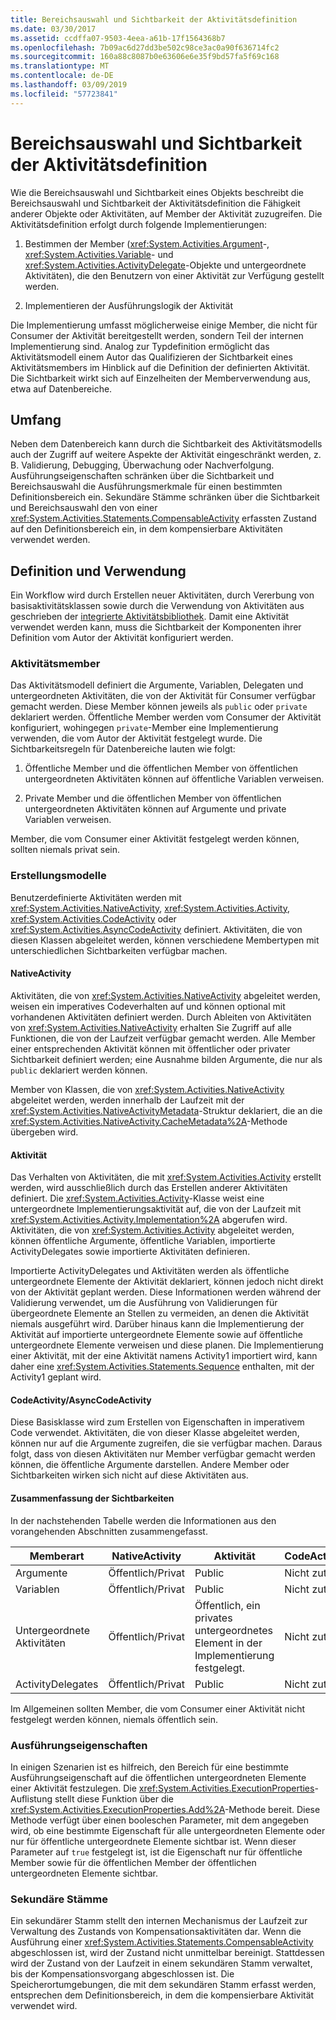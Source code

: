 ```yaml
---
title: Bereichsauswahl und Sichtbarkeit der Aktivitätsdefinition
ms.date: 03/30/2017
ms.assetid: ccdffa07-9503-4eea-a61b-17f1564368b7
ms.openlocfilehash: 7b09ac6d27dd3be502c98ce3ac0a90f636714fc2
ms.sourcegitcommit: 160a88c8087b0e63606e6e35f9bd57fa5f69c168
ms.translationtype: MT
ms.contentlocale: de-DE
ms.lasthandoff: 03/09/2019
ms.locfileid: "57723841"
---
```

# <a name="activity-definition-scoping-and-visibility"></a>Bereichsauswahl und Sichtbarkeit der Aktivitätsdefinition
Wie die Bereichsauswahl und Sichtbarkeit eines Objekts beschreibt die Bereichsauswahl und Sichtbarkeit der Aktivitätsdefinition die Fähigkeit anderer Objekte oder Aktivitäten, auf Member der Aktivität zuzugreifen. Die Aktivitätsdefinition erfolgt durch folgende Implementierungen:  
  
1.  Bestimmen der Member (<xref:System.Activities.Argument>-, <xref:System.Activities.Variable>- und <xref:System.Activities.ActivityDelegate>-Objekte und untergeordnete Aktivitäten), die den Benutzern von einer Aktivität zur Verfügung gestellt werden.  
  
2.  Implementieren der Ausführungslogik der Aktivität  
  
 Die Implementierung umfasst möglicherweise einige Member, die nicht für Consumer der Aktivität bereitgestellt werden, sondern Teil der internen Implementierung sind.  Analog zur Typdefinition ermöglicht das Aktivitätsmodell einem Autor das Qualifizieren der Sichtbarkeit eines Aktivitätsmembers im Hinblick auf die Definition der definierten Aktivität.  Die Sichtbarkeit wirkt sich auf Einzelheiten der Memberverwendung aus, etwa auf Datenbereiche.  
  
## <a name="scope"></a>Umfang  
 Neben dem Datenbereich kann durch die Sichtbarkeit des Aktivitätsmodells auch der Zugriff auf weitere Aspekte der Aktivität eingeschränkt werden, z. B. Validierung, Debugging, Überwachung oder Nachverfolgung. Ausführungseigenschaften schränken über die Sichtbarkeit und Bereichsauswahl die Ausführungsmerkmale für einen bestimmten Definitionsbereich ein. Sekundäre Stämme schränken über die Sichtbarkeit und Bereichsauswahl den von einer <xref:System.Activities.Statements.CompensableActivity> erfassten Zustand auf den Definitionsbereich ein, in dem kompensierbare Aktivitäten verwendet werden.  
  
## <a name="definition-and-usage"></a>Definition und Verwendung  
 Ein Workflow wird durch Erstellen neuer Aktivitäten, durch Vererbung von basisaktivitätsklassen sowie durch die Verwendung von Aktivitäten aus geschrieben der [integrierte Aktivitätsbibliothek](net-framework-4-5-built-in-activity-library.md). Damit eine Aktivität verwendet werden kann, muss die Sichtbarkeit der Komponenten ihrer Definition vom Autor der Aktivität konfiguriert werden.  
  
### <a name="activity-members"></a>Aktivitätsmember  
 Das Aktivitätsmodell definiert die Argumente, Variablen, Delegaten und untergeordneten Aktivitäten, die von der Aktivität für Consumer verfügbar gemacht werden. Diese Member können jeweils als `public` oder `private` deklariert werden. Öffentliche Member werden vom Consumer der Aktivität konfiguriert, wohingegen `private`-Member eine Implementierung verwenden, die vom Autor der Aktivität festgelegt wurde. Die Sichtbarkeitsregeln für Datenbereiche lauten wie folgt:  
  
1.  Öffentliche Member und die öffentlichen Member von öffentlichen untergeordneten Aktivitäten können auf öffentliche Variablen verweisen.  
  
2.  Private Member und die öffentlichen Member von öffentlichen untergeordneten Aktivitäten können auf Argumente und private Variablen verweisen.  
  
 Member, die vom Consumer einer Aktivität festgelegt werden können, sollten niemals privat sein.  
  
### <a name="authoring-models"></a>Erstellungsmodelle  
 Benutzerdefinierte Aktivitäten werden mit <xref:System.Activities.NativeActivity>, <xref:System.Activities.Activity>, <xref:System.Activities.CodeActivity> oder <xref:System.Activities.AsyncCodeActivity> definiert. Aktivitäten, die von diesen Klassen abgeleitet werden, können verschiedene Membertypen mit unterschiedlichen Sichtbarkeiten verfügbar machen.  
  
#### <a name="nativeactivity"></a>NativeActivity  
 Aktivitäten, die von <xref:System.Activities.NativeActivity> abgeleitet werden, weisen ein imperatives Codeverhalten auf und können optional mit vorhandenen Aktivitäten definiert werden. Durch Ableiten von Aktivitäten von <xref:System.Activities.NativeActivity> erhalten Sie Zugriff auf alle Funktionen, die von der Laufzeit verfügbar gemacht werden. Alle Member einer entsprechenden Aktivität können mit öffentlicher oder privater Sichtbarkeit definiert werden; eine Ausnahme bilden Argumente, die nur als `public` deklariert werden können.  
  
 Member von Klassen, die von <xref:System.Activities.NativeActivity> abgeleitet werden, werden innerhalb der Laufzeit mit der <xref:System.Activities.NativeActivityMetadata>-Struktur deklariert, die an die <xref:System.Activities.NativeActivity.CacheMetadata%2A>-Methode übergeben wird.  
  
#### <a name="activity"></a>Aktivität  
 Das Verhalten von Aktivitäten, die mit <xref:System.Activities.Activity> erstellt werden, wird ausschließlich durch das Erstellen anderer Aktivitäten definiert. Die <xref:System.Activities.Activity>-Klasse weist eine untergeordnete Implementierungsaktivität auf, die von der Laufzeit mit <xref:System.Activities.Activity.Implementation%2A> abgerufen wird. Aktivitäten, die von <xref:System.Activities.Activity> abgeleitet werden, können öffentliche Argumente, öffentliche Variablen, importierte ActivityDelegates sowie importierte Aktivitäten definieren.  
  
 Importierte ActivityDelegates und Aktivitäten werden als öffentliche untergeordnete Elemente der Aktivität deklariert, können jedoch nicht direkt von der Aktivität geplant werden. Diese Informationen werden während der Validierung verwendet, um die Ausführung von Validierungen für übergeordnete Elemente an Stellen zu vermeiden, an denen die Aktivität niemals ausgeführt wird. Darüber hinaus kann die Implementierung der Aktivität auf importierte untergeordnete Elemente sowie auf öffentliche untergeordnete Elemente verweisen und diese planen. Die Implementierung einer Aktivität, mit der eine Aktivität namens Activity1 importiert wird, kann daher eine <xref:System.Activities.Statements.Sequence> enthalten, mit der Activity1 geplant wird.  
  
#### <a name="codeactivity-asynccodeactivity"></a>CodeActivity/AsyncCodeActivity  
 Diese Basisklasse wird zum Erstellen von Eigenschaften in imperativem Code verwendet. Aktivitäten, die von dieser Klasse abgeleitet werden, können nur auf die Argumente zugreifen, die sie verfügbar machen. Daraus folgt, dass von diesen Aktivitäten nur Member verfügbar gemacht werden können, die öffentliche Argumente darstellen. Andere Member oder Sichtbarkeiten wirken sich nicht auf diese Aktivitäten aus.  
  
#### <a name="summary-of-visibilities"></a>Zusammenfassung der Sichtbarkeiten  
 In der nachstehenden Tabelle werden die Informationen aus den vorangehenden Abschnitten zusammengefasst.  
  
|Memberart|NativeActivity|Aktivität|CodeActivity/AsyncCodeActivity|  
|-----------------|--------------------|--------------|--------------------------------------|  
|Argumente|Öffentlich/Privat|Public|Nicht zutreffend|  
|Variablen|Öffentlich/Privat|Public|Nicht zutreffend|  
|Untergeordnete Aktivitäten|Öffentlich/Privat|Öffentlich, ein privates untergeordnetes Element in der Implementierung festgelegt.|Nicht zutreffend|  
|ActivityDelegates|Öffentlich/Privat|Public|Nicht zutreffend|  
  
 Im Allgemeinen sollten Member, die vom Consumer einer Aktivität nicht festgelegt werden können, niemals öffentlich sein.  
  
### <a name="execution-properties"></a>Ausführungseigenschaften  
 In einigen Szenarien ist es hilfreich, den Bereich für eine bestimmte Ausführungseigenschaft auf die öffentlichen untergeordneten Elemente einer Aktivität festzulegen. Die <xref:System.Activities.ExecutionProperties>-Auflistung stellt diese Funktion über die <xref:System.Activities.ExecutionProperties.Add%2A>-Methode bereit. Diese Methode verfügt über einen booleschen Parameter, mit dem angegeben wird, ob eine bestimmte Eigenschaft für alle untergeordneten Elemente oder nur für öffentliche untergeordnete Elemente sichtbar ist. Wenn dieser Parameter auf `true` festgelegt ist, ist die Eigenschaft nur für öffentliche Member sowie für die öffentlichen Member der öffentlichen untergeordneten Elemente sichtbar.  
  
### <a name="secondary-roots"></a>Sekundäre Stämme  
 Ein sekundärer Stamm stellt den internen Mechanismus der Laufzeit zur Verwaltung des Zustands von Kompensationsaktivitäten dar. Wenn die Ausführung einer <xref:System.Activities.Statements.CompensableActivity> abgeschlossen ist, wird der Zustand nicht unmittelbar bereinigt. Stattdessen wird der Zustand von der Laufzeit in einem sekundären Stamm verwaltet, bis der Kompensationsvorgang abgeschlossen ist. Die Speicherortumgebungen, die mit dem sekundären Stamm erfasst werden, entsprechen dem Definitionsbereich, in dem die kompensierbare Aktivität verwendet wird.
